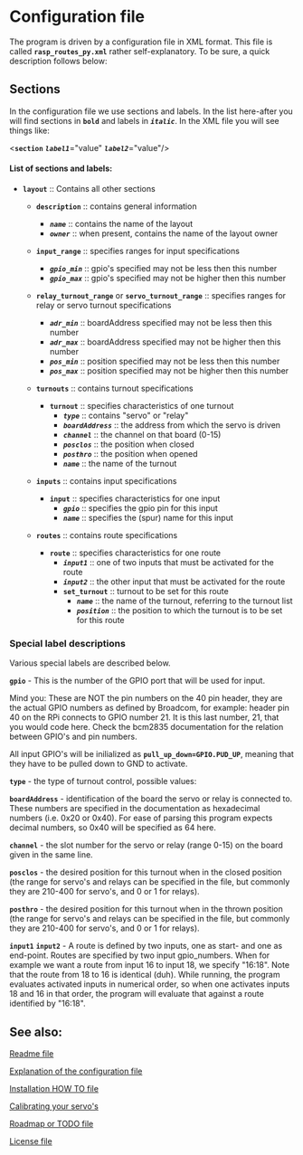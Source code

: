 # Configuration file
The program is driven by a configuration file in XML format. This file is called **`rasp_routes_py.xml`** rather self-explanatory. To be sure, a quick description follows below:

## Sections
In the configuration file we use sections and labels. In the list here-after you will find sections in **`bold`** and labels in ***`italic`***. In the XML file you will see things like:

<**`section`** ***`label1`***="value" ***`label2`***="value"/>

#### List of sections and labels:
* **`layout`** :: Contains all other sections

	* **`description`** :: contains general information
		* ***`name`*** :: contains the name of the layout
		* ***`owner`*** :: when present, contains the name of the layout owner

	* **`input_range`** :: specifies ranges for input specifications
		* ***`gpio_min`*** :: gpio's specified may not be less then this number
		* ***`gpio_max`*** :: gpio's specified may not be higher then this number

	* **`relay_turnout_range`** or **`servo_turnout_range`** :: specifies ranges for relay or servo turnout specifications
		* ***`adr_min`*** :: boardAddress specified may not be less then this number
		* ***`adr_max`*** :: boardAddress specified may not be higher then this number
		* ***`pos_min`*** :: position specified may not be less then this number
		* ***`pos_max`*** :: position specified may not be higher then this number

	* **`turnouts`** :: contains turnout specifications
		* **`turnout`** :: specifies characteristics of one turnout
			* ***`type`*** :: contains "servo" or "relay"
			* ***`boardAddress`*** :: the address from which the servo is driven
			* ***`channel`*** :: the channel on that board (0-15)
			* ***`posclos`*** :: the position when closed
			* ***`posthro`*** :: the position when opened
			* ***`name`*** :: the name of the turnout
		
	* **`inputs`** :: contains input specifications
		* **`input`** :: specifies characteristics for one input
			* ***`gpio`*** :: specifies the gpio pin for this input
			* ***`name`*** :: specifies the (spur) name for this input

	* **`routes`** :: contains route specifications
		* **`route`** :: specifies characteristics for one route
			* ***`input1`*** :: one of two inputs that must be activated for the route
			* ***`input2`*** :: the other input that must be activated for the route
			* **`set_turnout`** :: turnout to be set for this route
				* ***`name`*** :: the name of the turnout, referring to the turnout list
				* ***`position`*** :: the position to which the turnout is to be set for this route


### Special label descriptions
Various special labels are described below.

**`gpio`** - This is the number of the GPIO port that will be used for input.

Mind you: These are NOT the pin numbers on the 40 pin header, they are the actual GPIO numbers as defined by Broadcom, for example: header pin 40 on the RPi connects to GPIO number 21. It is this last number, 21, that you would code here. Check the bcm2835 documentation for the relation between GPIO's and pin numbers.

All input GPIO's will be inilialized as **`pull_up_down=GPIO.PUD_UP`**, meaning that they have to be pulled down to GND to activate.

**`type`** - the type of turnout control, possible values:

**`boardAddress`** - identification of the board the servo or relay is connected to. These numbers are specified in the documentation as hexadecimal numbers (i.e. 0x20 or 0x40). For ease of parsing this program expects decimal numbers, so 0x40 will be specified as 64 here.

**`channel`** - the slot number for the servo or relay (range 0-15) on the board given in the same line.

**`posclos`** - the desired position for this turnout when in the closed position (the range for servo's and relays can be specified in the file, but commonly they are 210-400 for servo's, and 0 or 1 for relays).

**`posthro`** - the desired position for this turnout when in the thrown position (the range for servo's and relays can be specified in the file, but commonly they are 210-400 for servo's, and 0 or 1 for relays).

**`input1`** **`input2`** - A route is defined by two inputs, one as start- and one as end-point. Routes are specified by two input gpio_numbers. When for example we want a route from input 16 to input 18, we specify "16:18". Note that the route from 18 to 16 is identical (duh). While running, the program evaluates activated inputs in numerical order, so when one activates inputs 18 and 16 in that order, the program will evaluate that against a route identified by "16:18".


## See also:
[Readme file](../README.md)

[Explanation of the configuration file](../doc/CONFIG.md)

[Installation HOW TO file](../doc/INSTALL.md)

[Calibrating your servo's](../doc/gawServoCalibrate.md)

[Roadmap or TODO file](../doc/TODO.md)

[License file](../LICENSE)
